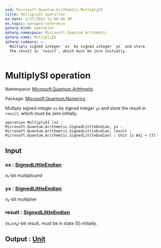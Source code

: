 ```yaml
---
uid: Microsoft.Quantum.Arithmetic.MultiplySI
title: MultiplySI operation
ms.date: 3/27/2023 12:00:00 AM
ms.topic: managed-reference
qsharp.kind: operation
qsharp.namespace: Microsoft.Quantum.Arithmetic
qsharp.name: MultiplySI
qsharp.summary: >-
  Multiply signed integer `xs` by signed integer `ys` and store
  the result in `result`, which must be zero initially.
---
```


# MultiplySI operation

Namespace: [Microsoft.Quantum.Arithmetic](xref:Microsoft.Quantum.Arithmetic)

Package: [Microsoft.Quantum.Numerics](https://nuget.org/packages/Microsoft.Quantum.Numerics)


Multiply signed integer `xs` by signed integer `ys` and storethe result in `result`, which must be zero initially.

```qsharp
operation MultiplySI (xs : Microsoft.Quantum.Arithmetic.SignedLittleEndian, ys : Microsoft.Quantum.Arithmetic.SignedLittleEndian, result : Microsoft.Quantum.Arithmetic.SignedLittleEndian) : Unit is Adj + Ctl
```


## Input

### xs : [SignedLittleEndian](xref:Microsoft.Quantum.Arithmetic.SignedLittleEndian)

𝑛₁-bit multiplicand


### ys : [SignedLittleEndian](xref:Microsoft.Quantum.Arithmetic.SignedLittleEndian)

𝑛₂-bit multiplier


### result : [SignedLittleEndian](xref:Microsoft.Quantum.Arithmetic.SignedLittleEndian)

(𝑛₁+𝑛₂)-bit result, must be in state |0⟩initially.



## Output : [Unit](xref:microsoft.quantum.qsharp.valueliterals#unit-literal)


